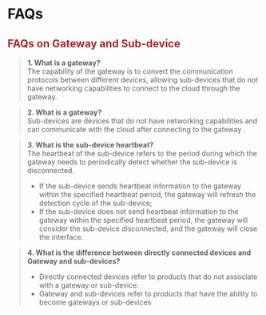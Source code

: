 # FAQs

## <font color=#A52A2A  >__FAQs on Gateway and Sub-device__</font>

> __1. What is a gateway?__ <br>The capability of the gateway is to convert the communication protocols between different devices, allowing sub-devices that do not have networking capabilities to connect to the cloud through the gateway.

> __2. What is a gateway?__ <br>Sub-devices are devices that do not have networking capabilities and can communicate with the cloud after connecting to the gateway .

> __3. What is the sub-device heartbeat?__ <br>The heartbeat of the sub-device refers to the period during which the gateway needs to periodically detect whether the sub-device is disconnected.<br>
>
> * If the sub-device sends heartbeat information to the gateway within the specified heartbeat period, the gateway will refresh the detection cycle of the sub-device;<br>
> * If the sub-device does not send heartbeat information to the gateway within the specified heartbeat period, the gateway will consider the sub-device disconnected, and the gateway will close the interface.<br>


> __4. What is the difference between directly connected devices and Gateway and sub-devices?__ <br>
>
> * Directly connected devices refer to products that do not associate with a gateway or sub-device.<br>
> * Gateway and sub-devices refer to products that have the ability to become gateways or sub-devices<br>